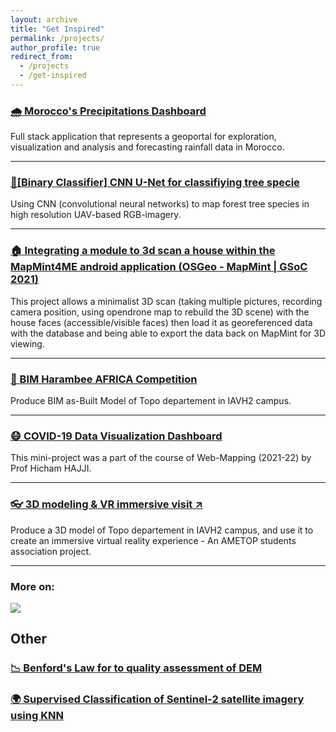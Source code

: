 ```yaml
---
layout: archive
title: "Get Inspired"
permalink: /projects/
author_profile: true
redirect_from:
  - /projects
  - /get-inspired
---
```


### [🌧️ Morocco's Precipitations Dashboard](projects/precip-morocco.md)

Full stack application that represents a geoportal for exploration, visualization and analysis and forecasting rainfall data in Morocco.

---

### [🌳[Binary Classifier] CNN U-Net for classifiying tree specie](projects/binary-tree-classifier.md)

Using CNN (convolutional neural networks) to map forest tree species in high resolution UAV-based RGB-imagery.

---

### [🏠 Integrating a module to 3d scan a house within the MapMint4ME android application (OSGeo - MapMint | GSoC 2021)](projects/gsoc-21.md)

This project allows a minimalist 3D scan (taking multiple pictures, recording camera position, using opendrone map to rebuild the 3D scene) with the house faces (accessible/visible faces) then load it as georeferenced data with the database and being able to export the data back on MapMint for 3D viewing.

---

### [🏢 BIM Harambee AFRICA Competition](projects/bim-harambee-africa.md)

Produce BIM as-Built Model of Topo departement in IAVH2 campus.

---

### [😷 COVID-19 Data Visualization Dashboard](projects/covid-19-vis.md)

This mini-project was a part of the course of Web-Mapping (2021-22) by Prof Hicham HAJJI.

---

### <a href="https://ametop.ma/21eme-edition/" target="_blank">👓 3D modeling & VR immersive visit ↗</a>

Produce a 3D model of Topo departement in IAVH2 campus, and use it to create an immersive virtual reality experience - An AMETOP students association project.

---

### More on:

<a href="https://www.github.com/ayoubft" target="_blank"><img src="https://img.shields.io/badge/GitHub-100000?style=for-the-badge&logo=github&logoColor=white"/></a>

## Other

### [📉 Benford's Law for to quality assessment of DEM](projects/benford-law.md)

### [🌍 Supervised Classification of Sentinel-2 satellite imagery using KNN](projects/superv-classif-s2.md)
